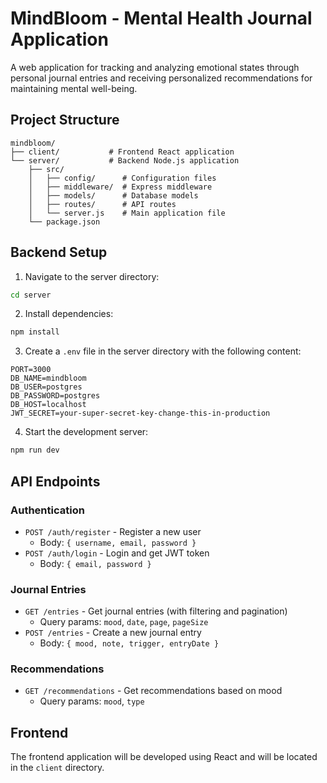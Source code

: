 # MindBloom - Mental Health Journal Application

A web application for tracking and analyzing emotional states through personal journal entries and receiving personalized recommendations for maintaining mental well-being.

## Project Structure

```
mindbloom/
├── client/           # Frontend React application
└── server/           # Backend Node.js application
    ├── src/
    │   ├── config/      # Configuration files
    │   ├── middleware/  # Express middleware
    │   ├── models/      # Database models
    │   ├── routes/      # API routes
    │   └── server.js    # Main application file
    └── package.json
```

## Backend Setup

1. Navigate to the server directory:
```bash
cd server
```

2. Install dependencies:
```bash
npm install
```

3. Create a `.env` file in the server directory with the following content:
```env
PORT=3000
DB_NAME=mindbloom
DB_USER=postgres
DB_PASSWORD=postgres
DB_HOST=localhost
JWT_SECRET=your-super-secret-key-change-this-in-production
```

4. Start the development server:
```bash
npm run dev
```

## API Endpoints

### Authentication
- `POST /auth/register` - Register a new user
  - Body: `{ username, email, password }`
- `POST /auth/login` - Login and get JWT token
  - Body: `{ email, password }`

### Journal Entries
- `GET /entries` - Get journal entries (with filtering and pagination)
  - Query params: `mood`, `date`, `page`, `pageSize`
- `POST /entries` - Create a new journal entry
  - Body: `{ mood, note, trigger, entryDate }`

### Recommendations
- `GET /recommendations` - Get recommendations based on mood
  - Query params: `mood`, `type`

## Frontend

The frontend application will be developed using React and will be located in the `client` directory. 